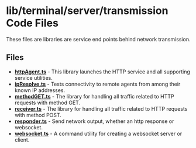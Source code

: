# lib/terminal/server/transmission Code Files
These files are libraries are service end points behind network transmission.

## Files
<!-- Do not edit below this line.  Contents dynamically populated. -->

* **[httpAgent.ts](httpAgent.ts)** - This library launches the HTTP service and all supporting service utilities.
* **[ipResolve.ts](ipResolve.ts)** - Tests connectivity to remote agents from among their known IP addresses.
* **[methodGET.ts](methodGET.ts)** - The library for handling all traffic related to HTTP requests with method GET.
* **[receiver.ts](receiver.ts)**   - The library for handling all traffic related to HTTP requests with method POST.
* **[responder.ts](responder.ts)** - Send network output, whether an http response or websocket.
* **[websocket.ts](websocket.ts)** - A command utility for creating a websocket server or client.